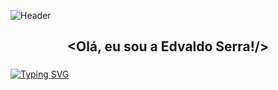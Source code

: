 ![Header](https://capsule-render.vercel.app/api?type=waving&height=130&color=gradient&customColorList=20&section=header)




###

<h2 align="center">&lt;Olá, eu sou a Edvaldo Serra!/&gt;</h2>

###

<a href="https://git.io/typing-svg"><img src="https://readme-typing-svg.demolab.com?font=Fira+Code&pause=1000&width=435&lines=Ola+%F0%9F%91%8B+eu+sou+o+Edvaldo+Serra" alt="Typing SVG" /></a>
